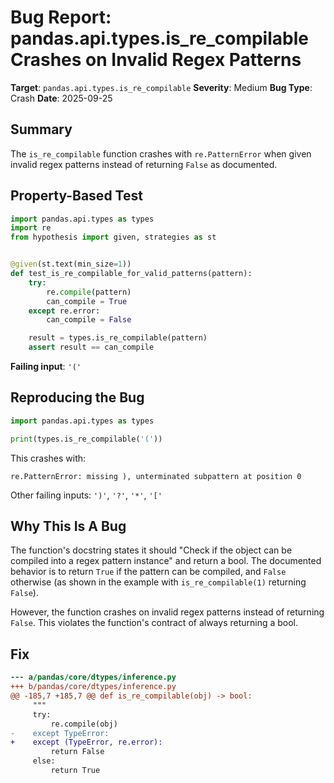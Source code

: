 # Bug Report: pandas.api.types.is_re_compilable Crashes on Invalid Regex Patterns

**Target**: `pandas.api.types.is_re_compilable`
**Severity**: Medium
**Bug Type**: Crash
**Date**: 2025-09-25

## Summary

The `is_re_compilable` function crashes with `re.PatternError` when given invalid regex patterns instead of returning `False` as documented.

## Property-Based Test

```python
import pandas.api.types as types
import re
from hypothesis import given, strategies as st


@given(st.text(min_size=1))
def test_is_re_compilable_for_valid_patterns(pattern):
    try:
        re.compile(pattern)
        can_compile = True
    except re.error:
        can_compile = False

    result = types.is_re_compilable(pattern)
    assert result == can_compile
```

**Failing input**: `'('`

## Reproducing the Bug

```python
import pandas.api.types as types

print(types.is_re_compilable('('))
```

This crashes with:
```
re.PatternError: missing ), unterminated subpattern at position 0
```

Other failing inputs: `')'`, `'?'`, `'*'`, `'['`

## Why This Is A Bug

The function's docstring states it should "Check if the object can be compiled into a regex pattern instance" and return a bool. The documented behavior is to return `True` if the pattern can be compiled, and `False` otherwise (as shown in the example with `is_re_compilable(1)` returning `False`).

However, the function crashes on invalid regex patterns instead of returning `False`. This violates the function's contract of always returning a bool.

## Fix

```diff
--- a/pandas/core/dtypes/inference.py
+++ b/pandas/core/dtypes/inference.py
@@ -185,7 +185,7 @@ def is_re_compilable(obj) -> bool:
     """
     try:
         re.compile(obj)
-    except TypeError:
+    except (TypeError, re.error):
         return False
     else:
         return True
```